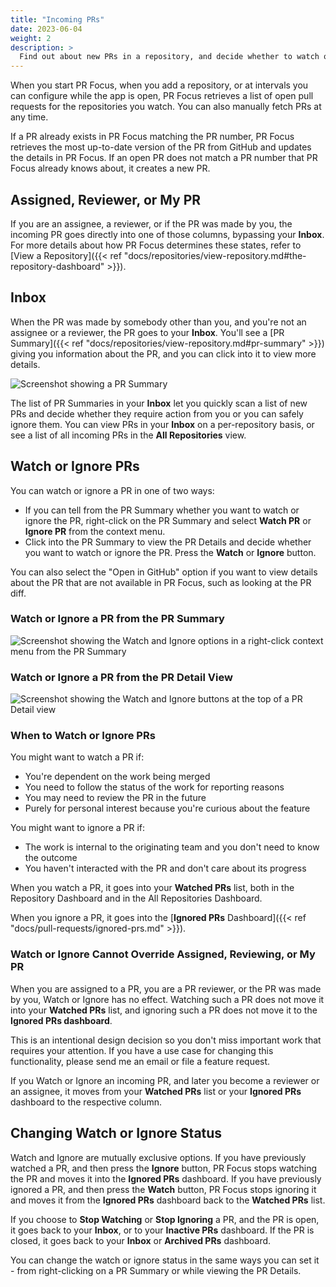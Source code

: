 ```yaml
---
title: "Incoming PRs"
date: 2023-06-04
weight: 2
description: >
  Find out about new PRs in a repository, and decide whether to watch or ignore them.
---
```


When you start PR Focus, when you add a repository, or at intervals you can configure while the app is open, PR Focus retrieves a list of open pull requests for the repositories you watch. You can also manually fetch PRs at any time.

If a PR already exists in PR Focus matching the PR number, PR Focus retrieves the most up-to-date version of the PR from GitHub and updates the details in PR Focus. If an open PR does not match a PR number that PR Focus already knows about, it creates a new PR.

## Assigned, Reviewer, or My PR

If you are an assignee, a reviewer, or if the PR was made by you, the incoming PR goes directly into one of those columns, bypassing your **Inbox**. For more details about how PR Focus determines these states, refer to [View a Repository]({{< ref "docs/repositories/view-repository.md#the-repository-dashboard" >}}).

## Inbox

When the PR was made by somebody other than you, and you're not an assignee or a reviewer, the PR goes to your **Inbox**. You'll see a [PR Summary]({{< ref "docs/repositories/view-repository.md#pr-summary" >}}) giving you information about the PR, and you can click into it to view more details.

![Screenshot showing a PR Summary](/images/pr-summary.png)

The list of PR Summaries in your **Inbox** let you quickly scan a list of new PRs and decide whether they require action from you or you can safely ignore them. You can view PRs in your **Inbox** on a per-repository basis, or see a list of all incoming PRs in the **All Repositories** view.

## Watch or Ignore PRs

You can watch or ignore a PR in one of two ways:

- If you can tell from the PR Summary whether you want to watch or ignore the PR, right-click on the PR Summary and select **Watch PR** or **Ignore PR** from the context menu.
- Click into the PR Summary to view the PR Details and decide whether you want to watch or ignore the PR. Press the **Watch** or **Ignore** button.

You can also select the "Open in GitHub" option if you want to view details about the PR that are not available in PR Focus, such as looking at the PR diff.

### Watch or Ignore a PR from the PR Summary

![Screenshot showing the Watch and Ignore options in a right-click context menu from the PR Summary](/images/watch-or-ignore-pr-context-menu.png)

### Watch or Ignore a PR from the PR Detail View

![Screenshot showing the Watch and Ignore buttons at the top of a PR Detail view](/images/watch-or-ignore-buttons.png)

### When to Watch or Ignore PRs

You might want to watch a PR if:

- You're dependent on the work being merged
- You need to follow the status of the work for reporting reasons
- You may need to review the PR in the future
- Purely for personal interest because you're curious about the feature

You might want to ignore a PR if:

- The work is internal to the originating team and you don't need to know the outcome
- You haven't interacted with the PR and don't care about its progress

When you watch a PR, it goes into your **Watched PRs** list, both in the Repository Dashboard and in the All Repositories Dashboard.

When you ignore a PR, it goes into the [**Ignored PRs** Dashboard]({{< ref "docs/pull-requests/ignored-prs.md" >}}).

### Watch or Ignore Cannot Override Assigned, Reviewing, or My PR

When you are assigned to a PR, you are a PR reviewer, or the PR was made by you, Watch or Ignore has no effect. Watching such a PR does not move it into your **Watched PRs** list, and ignoring such a PR does not move it to the **Ignored PRs dashboard**.

This is an intentional design decision so you don't miss important work that requires your attention. If you have a use case for changing this functionality, please send me an email or file a feature request.

If you Watch or Ignore an incoming PR, and later you become a reviewer or an assignee, it moves from your **Watched PRs** list or your **Ignored PRs** dashboard to the respective column.

## Changing Watch or Ignore Status

Watch and Ignore are mutually exclusive options. If you have previously watched a PR, and then press the **Ignore** button, PR Focus stops watching the PR and moves it into the **Ignored PRs** dashboard. If you have previously ignored a PR, and then press the **Watch** button, PR Focus stops ignoring it and moves it from the **Ignored PRs** dashboard back to the **Watched PRs** list.

If you choose to **Stop Watching** or **Stop Ignoring** a PR, and the PR is open, it goes back to your **Inbox**, or to your **Inactive PRs** dashboard. If the PR is closed, it goes back to your **Inbox** or **Archived PRs** dashboard.

You can change the watch or ignore status in the same ways you can set it - from right-clicking on a PR Summary or while viewing the PR Details.
